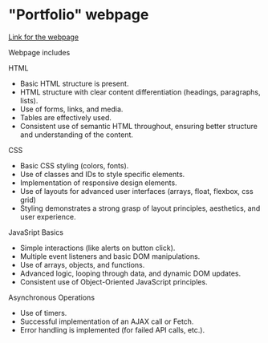 # "Portfolio" webpage

[Link for the webpage](https://vilmavuorma.github.io/)

Webpage includes

HTML
- Basic HTML structure is present.
- HTML structure with clear content differentiation (headings, paragraphs, lists).
- Use of forms, links, and media.
- Tables are effectively used.
- Consistent use of semantic HTML throughout, ensuring better structure and understanding of the content.


CSS
- Basic CSS styling (colors, fonts).
- Use of classes and IDs to style specific elements.
- Implementation of responsive design elements.
- Use of layouts for advanced user interfaces (arrays, float, flexbox, css grid)
- Styling demonstrates a strong grasp of layout principles, aesthetics, and user experience.


JavaSript Basics
- Simple interactions (like alerts on button click).
- Multiple event listeners and basic DOM manipulations.
- Use of arrays, objects, and functions.
- Advanced logic, looping through data, and dynamic DOM updates.
- Consistent use of Object-Oriented JavaScript principles.


Asynchronous Operations
- Use of timers.
- Successful implementation of an AJAX call or Fetch.
- Error handling is implemented (for failed API calls, etc.).
